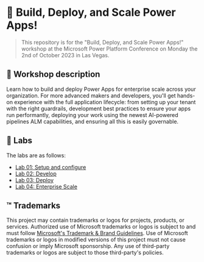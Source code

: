 # 🔌 Build, Deploy, and Scale Power Apps!

> This repository is for the "Build, Deploy, and Scale Power Apps!" workshop at the Microsoft Power Platform Conference on Monday the 2nd of October 2023 in Las Vegas. 

## 📝 Workshop description

Learn how to build and deploy Power Apps for enterprise scale across your organization. For more advanced makers and developers, you'll get hands-on experience with the full application lifecycle: from setting up your tenant with the right guardrails, development best practices to ensure your apps run performantly, deploying your work using the newest AI-powered pipelines ALM capabilities, and ensuring all this is easily governable.

## 🚀 Labs

The labs are as follows:

- [Lab 01: Setup and configure](./lab1/README.md)
- [Lab 02: Develop](./lab2/README.md)
- [Lab 03: Deploy](./lab3/README.md)
- [Lab 04: Enterprise Scale](./lab4/README.md)

## ™️ Trademarks

This project may contain trademarks or logos for projects, products, or services. Authorized use of Microsoft 
trademarks or logos is subject to and must follow 
[Microsoft's Trademark & Brand Guidelines](https://www.microsoft.com/en-us/legal/intellectualproperty/trademarks/usage/general).
Use of Microsoft trademarks or logos in modified versions of this project must not cause confusion or imply Microsoft sponsorship.
Any use of third-party trademarks or logos are subject to those third-party's policies.
